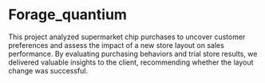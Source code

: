 # Forage_quantium
This project analyzed supermarket chip purchases to uncover customer preferences and assess the impact of a new store
layout on sales performance. By evaluating purchasing behaviors and trial store results, we delivered valuable insights to the 
client, recommending whether the layout change was successful.
